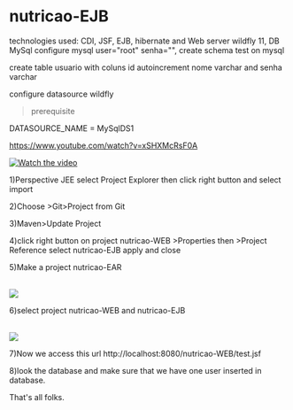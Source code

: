 # nutricao-EJB

technologies used: CDI, JSF, EJB, hibernate and Web server wildfly 11, DB MySql 
configure mysql
user="root"
senha="",
create schema test on mysql

create table usuario with coluns id autoincrement nome varchar and senha varchar



configure datasource wildfly

> prerequisite

 DATASOURCE_NAME = MySqlDS1 




https://www.youtube.com/watch?v=xSHXMcRsF0A

[![Watch the video](https://raw.github.com/GabLeRoux/WebMole/master/ressources/WebMole_Youtube_Video.png)](https://www.youtube.com/watch?v=xSHXMcRsF0A)


1)Perspective JEE select Project Explorer then click right button and select import

2)Choose >Git>Project from Git

3)Maven>Update Project

4)click right button on project nutricao-WEB >Properties then >Project Reference select nutricao-EJB apply and close

5)Make a project nutricao-EAR



<br>
<img src='https://4.bp.blogspot.com/-Zv6p0J5tEZ4/WqoPo7-jh1I/AAAAAAAADLA/G-3AYh_rdigrqOXWgGnVOdtRYW8W2X2iQCLcBGAs/s1600/Screen%2BShot%2B2018-03-15%2Bat%2B03.13.44.png'/>
</br>

6)select project nutricao-WEB and nutricao-EJB




<br>
<img src='https://3.bp.blogspot.com/-KRsidrqAtQI/WqoWOhzJQvI/AAAAAAAADLc/bSfFOoAItoMyM4UgeIO2qQPJAIyiSv95ACLcBGAs/s1600/Screen%2BShot%2B2018-03-15%2Bat%2B03.43.23.png'/>
</br>


7)Now we access this url http://localhost:8080/nutricao-WEB/test.jsf

8)look the database and make sure that we have one user inserted in database.


That's all folks.


